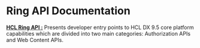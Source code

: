 # Ring API Documentation

[**HCL Ring API :**](https://HCL-TECH-SOFTWARE.github.io/experience-api-documentation/ring-api) Presents developer entry points to HCL DX 9.5 core platform capabilities which are divided into two main categories: Authorization APIs and Web Content APIs.
